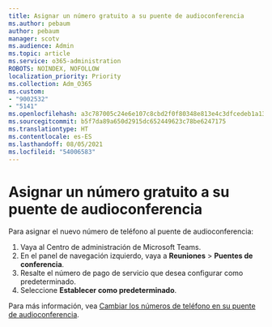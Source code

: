 ```yaml
---
title: Asignar un número gratuito a su puente de audioconferencia
ms.author: pebaum
author: pebaum
manager: scotv
ms.audience: Admin
ms.topic: article
ms.service: o365-administration
ROBOTS: NOINDEX, NOFOLLOW
localization_priority: Priority
ms.collection: Adm_O365
ms.custom:
- "9002532"
- "5141"
ms.openlocfilehash: a3c787005c24e6e107c8cbd2f0f80348e813e4c3dfcedeb1a132b798b1ef12bc
ms.sourcegitcommit: b5f7da89a650d2915dc652449623c78be6247175
ms.translationtype: HT
ms.contentlocale: es-ES
ms.lasthandoff: 08/05/2021
ms.locfileid: "54006583"
---
```

# <a name="assign-a-toll-free-number-to-your-audio-conferencing-bridge"></a>Asignar un número gratuito a su puente de audioconferencia

Para asignar el nuevo número de teléfono al puente de audioconferencia:

1. Vaya al Centro de administración de Microsoft Teams.
1. En el panel de navegación izquierdo, vaya a **Reuniones** > **Puentes de conferencia**.
1. Resalte el número de pago de servicio que desea configurar como predeterminado.
1. Seleccione **Establecer como predeterminado**.

Para más información, vea [Cambiar los números de teléfono en su puente de audioconferencia](/MicrosoftTeams/change-the-phone-numbers-on-your-audio-conferencing-bridge).
